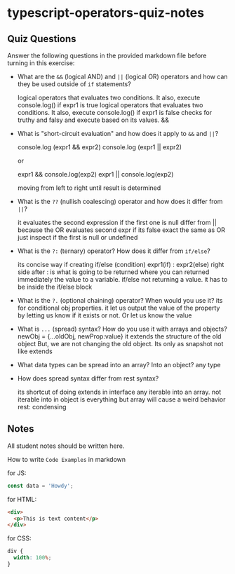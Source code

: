 # typescript-operators-quiz-notes

## Quiz Questions

Answer the following questions in the provided markdown file before turning in this exercise:

- What are the `&&` (logical AND) and `||` (logical OR) operators and how can they be used outside of `if` statements?

  logical operators that evaluates two conditions. It also, execute console.log() if expr1 is true
  logical operators that evaluates two conditions. It also, execute console.log() if expr1 is false
  checks for truthy and falsy and execute based on its values.
  &&

- What is "short-circuit evaluation" and how does it apply to `&&` and `||`?

  console.log (expr1 && expr2)
  console.log (expr1 || expr2)

  or

  expr1 && console.log(exp2)
  expr1 || console.log(exp2)

  moving from left to right until result is determined

- What is the `??` (nullish coalescing) operator and how does it differ from `||`?

  it evaluates the second expression if the first one is null
  differ from || because the OR evaluates second expr if its false
  exact the same as OR just inspect if the first is null or undefined

- What is the `?:` (ternary) operator? How does it differ from `if/else`?

  its concise way if creating if/else
  (condition) expr1(if) : expr2(else)
  right side after : is what is going to be returned where you can returned immediately the value
  to a variable. if/else not returning a value. it has to be inside the if/else block

- What is the `?.` (optional chaining) operator? When would you use it?
  its for conditional obj properties. it let us output the value of the property by letting us
  know if it exists or not. Or let us know the value

- What is `...` (spread) syntax? How do you use it with arrays and objects?
  newObj = {...oldObj, newProp:value}
  it extends the structure of the old object
  But, we are not changing the old object. Its only as snapshot not like extends

- What data types can be spread into an array? Into an object?
  any type

- How does spread syntax differ from rest syntax?

  its shortcut of doing extends in interface
  any iterable into an array. not iterable
  into in object is everything
  but array will cause a weird behavior
  rest: condensing

## Notes

All student notes should be written here.

How to write `Code Examples` in markdown

for JS:

```js
const data = 'Howdy';
```

for HTML:

```html
<div>
  <p>This is text content</p>
</div>
```

for CSS:

```css
div {
  width: 100%;
}
```
